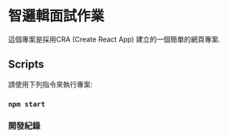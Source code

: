 # 智邏輯面試作業

這個專案是採用CRA (Create React App) 建立的一個簡單的網頁專案.

## Scripts

請使用下列指令來執行專案:

### `npm start`

### 開發紀錄